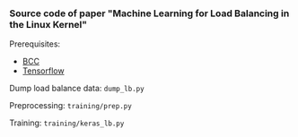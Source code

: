 ### Source code of paper "Machine Learning for Load Balancing in the Linux Kernel"


Prerequisites:

- [BCC](https://github.com/iovisor/bcc)
- [Tensorflow](https://www.tensorflow.org/)


Dump load balance data: `dump_lb.py`

Preprocessing: `training/prep.py`

Training: `training/keras_lb.py`
